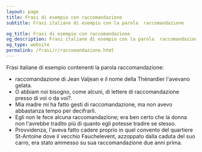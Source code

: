 ```yaml
---
layout: page
title: Frasi di esempio con raccomandazione 
subtitle: Frasi italiane di esempio con la parola  raccomandazione

og_title: Frasi di esempio con raccomandazione 
og_description: Frasi italiane di esempio con la parola  raccomandazione
og_type: website
permalink: /frasi/r/raccomandazione.html
---
```


Frasi italiane di esempio contenenti la parola raccomandazione:


- raccomandazione di Jean Valjean e il nome della Thénardier l'avevano gelata.
- O abbiam noi bisogno, come alcuni, di lettere di raccomandazione presso di voi o da voi?.
- Mia madre mi ha fatto gesti di raccomandazione, ma non avevo abbastanza tempo per decifrarli.
- Egli non le fece alcuna raccomandazione; era ben certo che la donna non l'avrebbe tradito più di quanto egli potesse tradire se stesso.
- Provvidenza, l'aveva fatto cadere proprio in quel convento del quartiere St-Antoine dove il vecchio Fauchelevent, azzoppato dalla caduta del suo carro, era stato ammesso su sua raccomandazione due anni prima.
